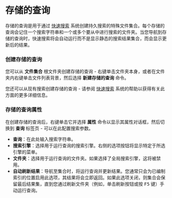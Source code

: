 # 存储的查询

存储的查询是用于通过 [快速搜索](../../searching_and_filtering/windows_search.zh.md) 系统创建持久搜索的特殊文件集合。每个存储的查询会记住一个搜索字符串和一个或多个要从中进行搜索的文件夹。当您导航到存储的查询时，快速搜索将会自动运行而不是显示静态的搜索结果集合，而会显示更新后的结果。

### 创建存储的查询

您可以从 **文件集合** 根文件夹创建存储的查询 - 右键单击文件夹本身，或者在文件夹内右键单击文件列表背景，然后选择 **新建存储的查询** 命令。

您还可以从现有搜索创建存储的查询 - 请参阅 [快速搜索](../../searching_and_filtering/windows_search.zh.md) 系统的帮助以获得有关此方面的更多详细信息。

### 存储的查询属性

在创建存储的查询后，右键单击它并选择 **属性** 命令以显示其属性对话框，然后切换到 **查询** 标签页 - 可以在此配置搜索参数。

- **查询**：在此处输入搜索字符串。
- **搜索引擎**：选择用于运行查询的搜索引擎。右侧的选项按钮将显示特定于所选引擎的菜单。
- **文件夹**：选择用于运行查询的文件夹。如果选择了全局搜索引擎，这将被禁用。
- **自动刷新结果**：导航至集合时，将运行查询并更新结果。您通常只会为已编制索引的位置启用此选项，其结果将会立即返回。如果此选项关闭，则集合会保留最后结果集，直到您通过刷新文件夹（例如，单击刷新按钮或按 <kbd>F5</kbd> 键）手动运行查询。